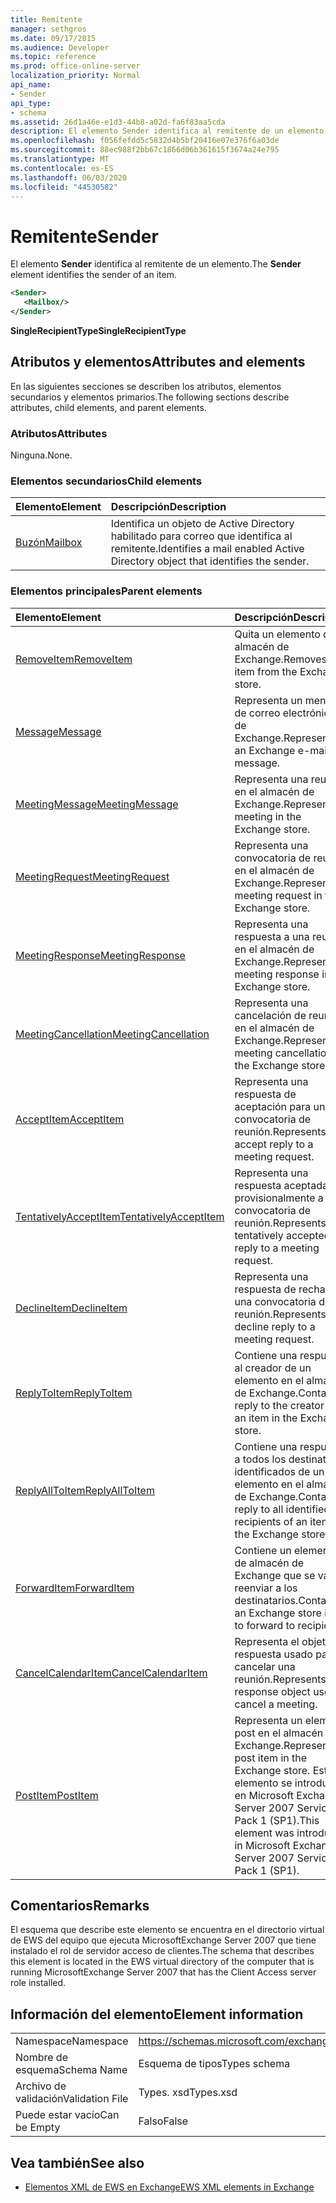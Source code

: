 ```yaml
---
title: Remitente
manager: sethgros
ms.date: 09/17/2015
ms.audience: Developer
ms.topic: reference
ms.prod: office-online-server
localization_priority: Normal
api_name:
- Sender
api_type:
- schema
ms.assetid: 26d1a46e-e1d3-44b8-a02d-fa6f83aa5cda
description: El elemento Sender identifica al remitente de un elemento.
ms.openlocfilehash: f056fefdd5c5832d4b5bf20416e07e376f6a03de
ms.sourcegitcommit: 88ec988f2bb67c1866d06b361615f3674a24e795
ms.translationtype: MT
ms.contentlocale: es-ES
ms.lasthandoff: 06/03/2020
ms.locfileid: "44530582"
---
```

# <a name="sender"></a><span data-ttu-id="d69d1-103">Remitente</span><span class="sxs-lookup"><span data-stu-id="d69d1-103">Sender</span></span>

<span data-ttu-id="d69d1-104">El elemento **Sender** identifica al remitente de un elemento.</span><span class="sxs-lookup"><span data-stu-id="d69d1-104">The **Sender** element identifies the sender of an item.</span></span> 
  
```xml
<Sender>
   <Mailbox/>
</Sender>
```

 <span data-ttu-id="d69d1-105">**SingleRecipientType**</span><span class="sxs-lookup"><span data-stu-id="d69d1-105">**SingleRecipientType**</span></span>
## <a name="attributes-and-elements"></a><span data-ttu-id="d69d1-106">Atributos y elementos</span><span class="sxs-lookup"><span data-stu-id="d69d1-106">Attributes and elements</span></span>

<span data-ttu-id="d69d1-107">En las siguientes secciones se describen los atributos, elementos secundarios y elementos primarios.</span><span class="sxs-lookup"><span data-stu-id="d69d1-107">The following sections describe attributes, child elements, and parent elements.</span></span>
  
### <a name="attributes"></a><span data-ttu-id="d69d1-108">Atributos</span><span class="sxs-lookup"><span data-stu-id="d69d1-108">Attributes</span></span>

<span data-ttu-id="d69d1-109">Ninguna.</span><span class="sxs-lookup"><span data-stu-id="d69d1-109">None.</span></span>
  
### <a name="child-elements"></a><span data-ttu-id="d69d1-110">Elementos secundarios</span><span class="sxs-lookup"><span data-stu-id="d69d1-110">Child elements</span></span>

|<span data-ttu-id="d69d1-111">**Elemento**</span><span class="sxs-lookup"><span data-stu-id="d69d1-111">**Element**</span></span>|<span data-ttu-id="d69d1-112">**Descripción**</span><span class="sxs-lookup"><span data-stu-id="d69d1-112">**Description**</span></span>|
|:-----|:-----|
|[<span data-ttu-id="d69d1-113">Buzón</span><span class="sxs-lookup"><span data-stu-id="d69d1-113">Mailbox</span></span>](mailbox.md) <br/> |<span data-ttu-id="d69d1-114">Identifica un objeto de Active Directory habilitado para correo que identifica al remitente.</span><span class="sxs-lookup"><span data-stu-id="d69d1-114">Identifies a mail enabled Active Directory object that identifies the sender.</span></span>  <br/> |
   
### <a name="parent-elements"></a><span data-ttu-id="d69d1-115">Elementos principales</span><span class="sxs-lookup"><span data-stu-id="d69d1-115">Parent elements</span></span>

|<span data-ttu-id="d69d1-116">**Elemento**</span><span class="sxs-lookup"><span data-stu-id="d69d1-116">**Element**</span></span>|<span data-ttu-id="d69d1-117">**Descripción**</span><span class="sxs-lookup"><span data-stu-id="d69d1-117">**Description**</span></span>|
|:-----|:-----|
|[<span data-ttu-id="d69d1-118">RemoveItem</span><span class="sxs-lookup"><span data-stu-id="d69d1-118">RemoveItem</span></span>](removeitem.md) <br/> |<span data-ttu-id="d69d1-119">Quita un elemento del almacén de Exchange.</span><span class="sxs-lookup"><span data-stu-id="d69d1-119">Removes an item from the Exchange store.</span></span>  <br/> |
|[<span data-ttu-id="d69d1-120">Message</span><span class="sxs-lookup"><span data-stu-id="d69d1-120">Message</span></span>](message-ex15websvcsotherref.md) <br/> |<span data-ttu-id="d69d1-121">Representa un mensaje de correo electrónico de Exchange.</span><span class="sxs-lookup"><span data-stu-id="d69d1-121">Represents an Exchange e-mail message.</span></span>  <br/> |
|[<span data-ttu-id="d69d1-122">MeetingMessage</span><span class="sxs-lookup"><span data-stu-id="d69d1-122">MeetingMessage</span></span>](meetingmessage.md) <br/> |<span data-ttu-id="d69d1-123">Representa una reunión en el almacén de Exchange.</span><span class="sxs-lookup"><span data-stu-id="d69d1-123">Represents a meeting in the Exchange store.</span></span>  <br/> |
|[<span data-ttu-id="d69d1-124">MeetingRequest</span><span class="sxs-lookup"><span data-stu-id="d69d1-124">MeetingRequest</span></span>](meetingrequest.md) <br/> |<span data-ttu-id="d69d1-125">Representa una convocatoria de reunión en el almacén de Exchange.</span><span class="sxs-lookup"><span data-stu-id="d69d1-125">Represents a meeting request in the Exchange store.</span></span>  <br/> |
|[<span data-ttu-id="d69d1-126">MeetingResponse</span><span class="sxs-lookup"><span data-stu-id="d69d1-126">MeetingResponse</span></span>](meetingresponse.md) <br/> |<span data-ttu-id="d69d1-127">Representa una respuesta a una reunión en el almacén de Exchange.</span><span class="sxs-lookup"><span data-stu-id="d69d1-127">Represents a meeting response in the Exchange store.</span></span>  <br/> |
|[<span data-ttu-id="d69d1-128">MeetingCancellation</span><span class="sxs-lookup"><span data-stu-id="d69d1-128">MeetingCancellation</span></span>](meetingcancellation.md) <br/> |<span data-ttu-id="d69d1-129">Representa una cancelación de reunión en el almacén de Exchange.</span><span class="sxs-lookup"><span data-stu-id="d69d1-129">Represents a meeting cancellation in the Exchange store.</span></span>  <br/> |
|[<span data-ttu-id="d69d1-130">AcceptItem</span><span class="sxs-lookup"><span data-stu-id="d69d1-130">AcceptItem</span></span>](acceptitem.md) <br/> |<span data-ttu-id="d69d1-131">Representa una respuesta de aceptación para una convocatoria de reunión.</span><span class="sxs-lookup"><span data-stu-id="d69d1-131">Represents an accept reply to a meeting request.</span></span>  <br/> |
|[<span data-ttu-id="d69d1-132">TentativelyAcceptItem</span><span class="sxs-lookup"><span data-stu-id="d69d1-132">TentativelyAcceptItem</span></span>](tentativelyacceptitem.md) <br/> |<span data-ttu-id="d69d1-133">Representa una respuesta aceptada provisionalmente a una convocatoria de reunión.</span><span class="sxs-lookup"><span data-stu-id="d69d1-133">Represents a tentatively accepted reply to a meeting request.</span></span>  <br/> |
|[<span data-ttu-id="d69d1-134">DeclineItem</span><span class="sxs-lookup"><span data-stu-id="d69d1-134">DeclineItem</span></span>](declineitem.md) <br/> |<span data-ttu-id="d69d1-135">Representa una respuesta de rechazo a una convocatoria de reunión.</span><span class="sxs-lookup"><span data-stu-id="d69d1-135">Represents a decline reply to a meeting request.</span></span>  <br/> |
|[<span data-ttu-id="d69d1-136">ReplyToItem</span><span class="sxs-lookup"><span data-stu-id="d69d1-136">ReplyToItem</span></span>](replytoitem.md) <br/> |<span data-ttu-id="d69d1-137">Contiene una respuesta al creador de un elemento en el almacén de Exchange.</span><span class="sxs-lookup"><span data-stu-id="d69d1-137">Contains a reply to the creator of an item in the Exchange store.</span></span>  <br/> |
|[<span data-ttu-id="d69d1-138">ReplyAllToItem</span><span class="sxs-lookup"><span data-stu-id="d69d1-138">ReplyAllToItem</span></span>](replyalltoitem.md) <br/> |<span data-ttu-id="d69d1-139">Contiene una respuesta a todos los destinatarios identificados de un elemento en el almacén de Exchange.</span><span class="sxs-lookup"><span data-stu-id="d69d1-139">Contains a reply to all identified recipients of an item in the Exchange store.</span></span>  <br/> |
|[<span data-ttu-id="d69d1-140">ForwardItem</span><span class="sxs-lookup"><span data-stu-id="d69d1-140">ForwardItem</span></span>](forwarditem.md) <br/> |<span data-ttu-id="d69d1-141">Contiene un elemento de almacén de Exchange que se va a reenviar a los destinatarios.</span><span class="sxs-lookup"><span data-stu-id="d69d1-141">Contains an Exchange store item to forward to recipients.</span></span>  <br/> |
|[<span data-ttu-id="d69d1-142">CancelCalendarItem</span><span class="sxs-lookup"><span data-stu-id="d69d1-142">CancelCalendarItem</span></span>](cancelcalendaritem.md) <br/> |<span data-ttu-id="d69d1-143">Representa el objeto de respuesta usado para cancelar una reunión.</span><span class="sxs-lookup"><span data-stu-id="d69d1-143">Represents the response object used to cancel a meeting.</span></span>  <br/> |
|[<span data-ttu-id="d69d1-144">PostItem</span><span class="sxs-lookup"><span data-stu-id="d69d1-144">PostItem</span></span>](postitem.md) <br/> |<span data-ttu-id="d69d1-145">Representa un elemento post en el almacén de Exchange.</span><span class="sxs-lookup"><span data-stu-id="d69d1-145">Represents a post item in the Exchange store.</span></span> <span data-ttu-id="d69d1-146">Este elemento se introdujo en Microsoft Exchange Server 2007 Service Pack 1 (SP1).</span><span class="sxs-lookup"><span data-stu-id="d69d1-146">This element was introduced in Microsoft Exchange Server 2007 Service Pack 1 (SP1).</span></span>  <br/> |
   
## <a name="remarks"></a><span data-ttu-id="d69d1-147">Comentarios</span><span class="sxs-lookup"><span data-stu-id="d69d1-147">Remarks</span></span>

<span data-ttu-id="d69d1-148">El esquema que describe este elemento se encuentra en el directorio virtual de EWS del equipo que ejecuta MicrosoftExchange Server 2007 que tiene instalado el rol de servidor acceso de clientes.</span><span class="sxs-lookup"><span data-stu-id="d69d1-148">The schema that describes this element is located in the EWS virtual directory of the computer that is running MicrosoftExchange Server 2007 that has the Client Access server role installed.</span></span>
  
## <a name="element-information"></a><span data-ttu-id="d69d1-149">Información del elemento</span><span class="sxs-lookup"><span data-stu-id="d69d1-149">Element information</span></span>

|||
|:-----|:-----|
|<span data-ttu-id="d69d1-150">Namespace</span><span class="sxs-lookup"><span data-stu-id="d69d1-150">Namespace</span></span>  <br/> |https://schemas.microsoft.com/exchange/services/2006/types  <br/> |
|<span data-ttu-id="d69d1-151">Nombre de esquema</span><span class="sxs-lookup"><span data-stu-id="d69d1-151">Schema Name</span></span>  <br/> |<span data-ttu-id="d69d1-152">Esquema de tipos</span><span class="sxs-lookup"><span data-stu-id="d69d1-152">Types schema</span></span>  <br/> |
|<span data-ttu-id="d69d1-153">Archivo de validación</span><span class="sxs-lookup"><span data-stu-id="d69d1-153">Validation File</span></span>  <br/> |<span data-ttu-id="d69d1-154">Types. xsd</span><span class="sxs-lookup"><span data-stu-id="d69d1-154">Types.xsd</span></span>  <br/> |
|<span data-ttu-id="d69d1-155">Puede estar vacío</span><span class="sxs-lookup"><span data-stu-id="d69d1-155">Can be Empty</span></span>  <br/> |<span data-ttu-id="d69d1-156">Falso</span><span class="sxs-lookup"><span data-stu-id="d69d1-156">False</span></span>  <br/> |
   
## <a name="see-also"></a><span data-ttu-id="d69d1-157">Vea también</span><span class="sxs-lookup"><span data-stu-id="d69d1-157">See also</span></span>



- [<span data-ttu-id="d69d1-158">Elementos XML de EWS en Exchange</span><span class="sxs-lookup"><span data-stu-id="d69d1-158">EWS XML elements in Exchange</span></span>](ews-xml-elements-in-exchange.md)

